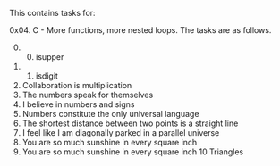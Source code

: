 This contains tasks for:

0x04. C - More functions, more nested loops. The tasks are as follows.

0. 0. isupper
1. 1. isdigit
2. Collaboration is multiplication
3. The numbers speak for themselves
4. I believe in numbers and signs
5. Numbers constitute the only universal language
6. The shortest distance between two points is a straight line
7. I feel like I am diagonally parked in a parallel universe
8. You are so much sunshine in every square inch
9. You are so much sunshine in every square inch
10 Triangles

